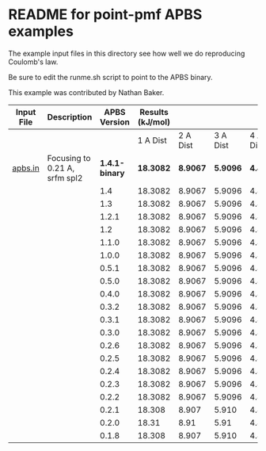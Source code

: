 README for point-pmf APBS examples
==================================

The example input files in this directory see how well we do reproducing Coulomb's law.

Be sure to edit the runme.sh script to point to the APBS binary.

This example was contributed by Nathan Baker.

Input File|Description|APBS Version|Results (kJ/mol)||||Analytical (kJ/mol)||||
-|-|-|-|-|-|-|-|-|-|-
||||1 A Dist|2 A Dist|3 A Dist|4 A Dist|1 A Dist|2 A Dist|3 A Dist|4 A Dist
[apbs.in](apbs.in)|Focusing to 0.21 A, srfm spl2|**1.4.1-binary**|**18.3082**|**8.9067**|**5.9096**|**4.4301**|17.686|8.843|5.89533|4.4215
|||1.4|18.3082|8.9067|5.9096|4.4301
|||1.3|18.3082|8.9067|5.9096|4.4301
|||1.2.1|18.3082|8.9067|5.9096|4.4301
|||1.2|18.3082|8.9067|5.9096|4.4301
|||1.1.0|18.3082|8.9067|5.9096|4.4301
|||1.0.0|18.3082|8.9067|5.9096|4.4301
|||0.5.1|18.3082|8.9067|5.9096|4.4301
|||0.5.0|18.3082|8.9067|5.9096|4.4301
|||0.4.0|18.3082|8.9067|5.9096|4.4301
|||0.3.2|18.3082|8.9067|5.9096|4.4301
|||0.3.1|18.3082|8.9067|5.9096|4.4301
|||0.3.0|18.3082|8.9067|5.9096|4.4301
|||0.2.6|18.3082|8.9067|5.9096|4.4301
|||0.2.5|18.3082|8.9067|5.9096|4.4301
|||0.2.4|18.3082|8.9067|5.9096|4.4301
|||0.2.3|18.3082|8.9067|5.9096|4.4301
|||0.2.2|18.3082|8.9067|5.9096|4.4301
|||0.2.1|18.308|8.907|5.910|4.430
|||0.2.0|18.31|8.91|5.91|4.43
|||0.1.8|18.308|8.907|5.910|4.430

